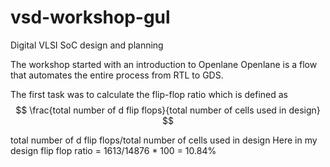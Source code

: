 # vsd-workshop-gul
Digital VLSI SoC design and planning

The workshop started with an introduction to Openlane
Openlane is a flow that automates the entire process from RTL to GDS.

The first task was to calculate the flip-flop ratio which is defined as
$$ \frac{total number of d flip flops}{total number of cells used in design} $$

total number of d flip flops/total number of cells used in design
Here in my design
flip flop ratio = 1613/14876 * 100 = 10.84%

